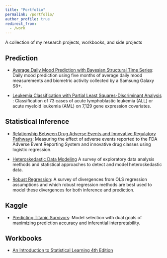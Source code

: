 ```yaml
---
title: "Portfolio"
permalink: /portfolio/
author_profile: true
redirect_from:
  - /work
---
```


A collection of my research projects, workbooks, and side projects

## Prediction

- [Average Daily Mood Prediction with Bayesian Structural Time Series](https://github.com/JBryan1/Daily-Mood-Prediction): Daily mood prediction using five months of average daily mood measurements and biometric activity collected by a Samsung Galaxy S8+.


- [Leukemia Classification with Partial Least Squares-Discriminant Analysis ](https://google.com): Classification of 73 cases of acute lymphoblastic leukemia (ALL) or acute myeloid leukemia (AML) on 7,129 gene expression covariates.


## Statistical Inference

- [Relationship Between Drug Adverse Events and Innovative Regulatory Pathways](https://www.slideshare.net/JonathanBryan5/measuring-the-relationship-between-innovative-drugs-and-ae2015-50168899): Measuring the effect of adverse events reported to the FDA Adverse Event Reporting System and innovative drug classes using logistic regression.


- [Heteroskedastic Data Modeling](https://google.com) A survey of exploratory data analysis methods and statistical approaches to detect and model heteroskedastic data.


- [Robust Regression](https://google.com): A survey of  divergences from OLS regression assumptions and which robust regression methods are best used to model these divergences for both inference and prediction. 


## Kaggle

- [Predicting Titanic Survivors](https://github.com/JBryan1/Kaggle/blob/master/Titanic/Project%20Overview.ipynb): Model selection with dual goals of maximizing prediction accuracy and inferential interpretability.


## Workbooks

- [An Introduction to Statistical Learning 4th Edition](https://github.com/JBryan1/Introduction-to-Statistical-Learning)

